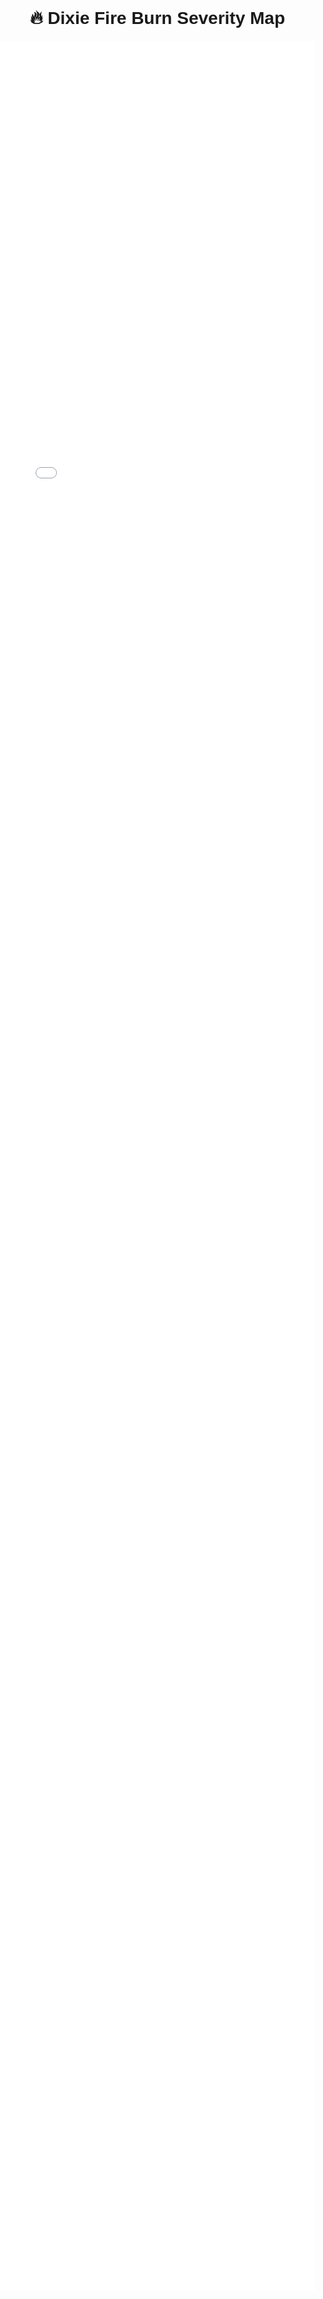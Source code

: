 <!DOCTYPE html>
<html lang="en">
<head>
  <meta charset="UTF-8">
  <title>Dixie Fire Burn Severity Map</title>
  <style>
    body { font-family: sans-serif; margin: 0; padding: 0; }
    iframe { border: none; width: 100%; height: 90vh; }
  </style>
</head>
<body>
  <h1 style="text-align:center;">🔥 Dixie Fire Burn Severity Map</h1>
  <iframe src="burn_severity_map.html"></iframe>
</body>
</html>
